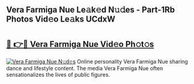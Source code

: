 ## Vera Farmiga Nue Le𝚊k𝚎d N𝚞𝚍es - Part-1Rb Photos Vid𝚎o Le𝚊ks UCdxW

# <h2><a href="http://fb2pbl.evod.top/?m=Vera+Farmiga+Nue">🔗 👉🔴 Vera Farmiga Nue Vid𝚎o Ph𝚘t𝚘s</a></h2>

[![Vera Farmiga Nue N𝚞d𝚎s](https://i.imgur.com/8V9OHl7.gif)](http://fb2pbl.evod.top/?m=Vera+Farmiga+Nue)
Online personality Vera Farmiga Nue sharing dance and lifestyle content. The media Vera Farmiga Nue often sensationalizes the lives of public figures. 
